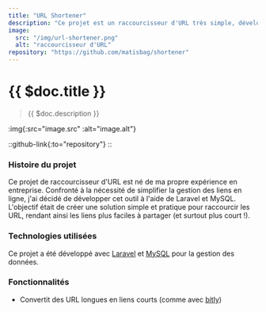 ```yaml
---
title: "URL Shortener"
description: "Ce projet est un raccourcisseur d'URL très simple, développé à l'aide de Laravel et MySQL."
image:
  src: "/img/url-shortener.png"
  alt: "raccourcisseur d'URL"
repository: "https://github.com/matisbag/shortener"
---
```


# {{ $doc.title }}

> {{ $doc.description }}

:img{:src="image.src" :alt="image.alt"}

::github-link{:to="repository"}
::

### Histoire du projet

Ce projet de raccourcisseur d'URL est né de ma propre expérience en entreprise. Confronté à la nécessité de simplifier la gestion des liens en ligne, j'ai décidé de développer cet outil à l'aide de Laravel et MySQL. L'objectif était de créer une solution simple et pratique pour raccourcir les URL, rendant ainsi les liens plus faciles à partager (et surtout plus court !).

### Technologies utilisées

Ce projet a été développé avec [Laravel](https://laravel.com/) et [MySQL](https://www.mysql.com/) pour la gestion des données.

### Fonctionnalités

- Convertit des URL longues en liens courts (comme avec [bitly](https://bitly.com/))
